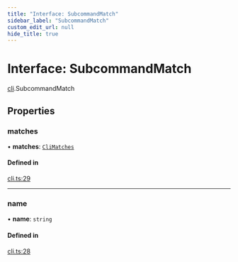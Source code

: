 ```yaml
---
title: "Interface: SubcommandMatch"
sidebar_label: "SubcommandMatch"
custom_edit_url: null
hide_title: true
---
```


# Interface: SubcommandMatch

[cli](../modules/cli.md).SubcommandMatch

## Properties

### matches

• **matches**: [`CliMatches`](cli.CliMatches.md)

#### Defined in

[cli.ts:29](https://github.com/tauri-apps/tauri/blob/81d245f/tooling/api/src/cli.ts#L29)

___

### name

• **name**: `string`

#### Defined in

[cli.ts:28](https://github.com/tauri-apps/tauri/blob/81d245f/tooling/api/src/cli.ts#L28)
